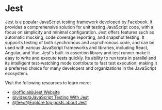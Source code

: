 # Jest

Jest is a popular JavaScript testing framework developed by Facebook. It provides a comprehensive solution for unit testing JavaScript code, with a focus on simplicity and minimal configuration. Jest offers features such as automatic mocking, code coverage reporting, and snapshot testing. It supports testing of both synchronous and asynchronous code, and can be used with various JavaScript frameworks and libraries, including React, Angular, and Vue. Jest's built-in assertion library and test runner make it easy to write and execute tests quickly. Its ability to run tests in parallel and its intelligent test-watching mode contribute to fast test execution, making it a preferred choice for many developers and organizations in the JavaScript ecosystem.

Visit the following resources to learn more:

- [@official@Jest Website](https://jestjs.io/)
- [@video@JavaScript Testing With Jest](https://youtu.be/IPiUDhwnZxA?si=2_lE2bDo2fRuo2CU)
- [@feed@Explore top posts about Jest](https://app.daily.dev/tags/jest?ref=roadmapsh)
